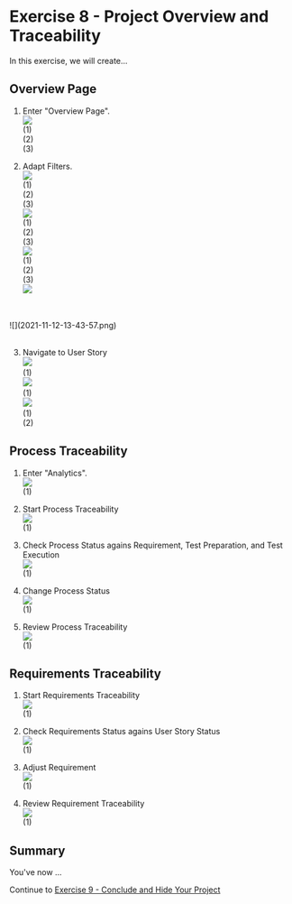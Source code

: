 # Exercise 8 - Project Overview and Traceability

In this exercise, we will create...

## Overview Page

1. Enter "Overview Page".
<br> ![](2021-11-12-13-42-37.png)
<br> (1)
<br> (2)
<br> (3)

2. Adapt Filters.
<br> ![](2021-11-12-13-42-58.png)
<br> (1)
<br> (2)
<br> (3)
<br> ![](2021-11-12-13-43-12.png)
<br> (1)
<br> (2)
<br> (3)
<br> ![](2021-11-12-13-43-25.png)
<br> (1)
<br> (2)
<br> (3)
<br> ![](2021-11-12-13-43-40.png)
<br>
<br> ![](2021-11-12-13-43-57.png)
<br>
<br> 

3. Navigate to User Story
<br> ![](2021-11-12-13-44-57.png)
<br> (1)
<br> ![](2021-11-12-13-45-27.png)
<br> (1)
<br> ![](2021-11-12-13-45-47.png)
<br> (1)
<br> (2)


## Process Traceability

1. Enter "Analytics".
<br> ![](2021-11-12-13-46-33.png)
<br> (1)

2. Start Process Traceability
<br> ![](2021-11-12-13-47-11.png)
<br> (1)

3. Check Process Status agains Requirement, Test Preparation, and Test Execution
<br> ![](2021-11-12-13-48-28.png)
<br> (1)

4. Change Process Status
<br> ![](2021-11-12-13-49-31.png)
<br> (1)

5. Review Process Traceability
<br> ![](2021-11-12-13-50-07.png)
<br> (1)

## Requirements Traceability

1. Start Requirements Traceability
<br> ![](2021-11-12-13-50-53.png)
<br> (1)

2. Check Requirements Status agains User Story Status
<br> ![](2021-11-12-13-51-55.png)
<br> (1)

3. Adjust Requirement
<br> ![](2021-11-12-14-01-48.png)
<br> (1)

4. Review Requirement Traceability
<br> ![](2021-11-12-14-02-37.png)
<br> (1)

## Summary

You've now ...

Continue to [Exercise 9 - Conclude and Hide Your Project](../ex9/README.md)
